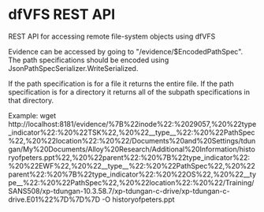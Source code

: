 # dfVFS REST API
REST API for accessing remote file-system objects using dfVFS

Evidence can be accessed by going to "/evidence/$EncodedPathSpec". 
The path specifications should be encoded using JsonPathSpecSerializer.WriteSerialized.

If the path specification is for a file it returns the entire file.
If the path specification is for a directory it returns all of the subpath specifications in that directory.

Example:
    wget http://localhost:8181/evidence/%7B%22inode%22:%2029057,%20%22type_indicator%22:%20%22TSK%22,%20%22__type__%22:%20%22PathSpec%22,%20%22location%22:%20%22/Documents%20and%20Settings/tdungan/My%20Documents/Alloy%20Research/Additional%20Information/historyofpeters.ppt%22,%20%22parent%22:%20%7B%22type_indicator%22:%20%22EWF%22,%20%22__type__%22:%20%22PathSpec%22,%20%22parent%22:%20%7B%22type_indicator%22:%20%22OS%22,%20%22__type__%22:%20%22PathSpec%22,%20%22location%22:%20%22/Training/SANS508/xp-tdungan-10.3.58.7/xp-tdungan-c-drive/xp-tdungan-c-drive.E01%22%7D%7D%7D -O historyofpeters.ppt

